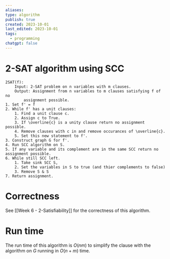 ```yaml
---
aliases: 
type: algorithm
publish: true
created: 2023-10-01
last_edited: 2023-10-01
tags:
  - programming
chatgpt: false
---
```

# 2-SAT algorithm using SCC

```pseudocode
2SAT(f):
	Input: 2-SAT problem on n variables with m clauses.
	Output: Assignment from n variables to m clauses satisfying f of no
		assignment possible.
1. Set f' = f
2. While f' has a unit clauses:
	1. Find a unit clause c.
	2. Assign c to True.
	3. If \overline{c} is a unity clause return no assignment possible.
	4. Remove clauses with c in and remove occurances of \overline{c}.
	5. Set this new statement to f'.
3. Construct graph G for f'.
4. Run SCC algorithm on S.
5. If any variable and its complement are in the same SCC return no assignment possible.
6. While still SCC left.
	1. Take sink SCC S,
	2. Set the variables in S to true (and thier complements to false)
	3. Remove S & S
7. Return assignment.
```

# Correctness

See [[Week 6 - 2-Satisfiability]] for the correctness of this algorithm.

# Run time

The run time of this algorithm is $O(nm)$ to simplify the clause with the algorithm on $G$ running in $O(n + m)$ time. 